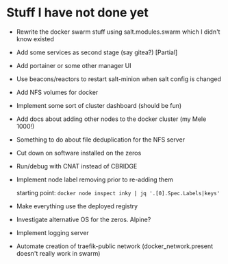 # Stuff I have not done yet

* Rewrite the docker swarm stuff using salt.modules.swarm
  which I didn't know existed
* Add some services as second stage (say gitea?) [Partial]
* Add portainer or some other manager UI
* Use beacons/reactors to restart salt-minion when salt config is changed
* Add NFS volumes for docker
* Implement some sort of cluster dashboard (should be fun)
* Add docs about adding other nodes to the docker cluster (my Mele 1000!)
* Something to do about file deduplication for the NFS server

* Cut down on software installed on the zeros

* Run/debug with CNAT instead of CBRIDGE

* Implement node label removing prior to re-adding them
  
  starting point: `docker node inspect inky | jq '.[0].Spec.Labels|keys'` 

* Make everything use the deployed registry
* Investigate alternative OS for the zeros. Alpine?
* Implement logging server


* Automate creation of traefik-public network (docker_network.present doesn't really work in swarm)